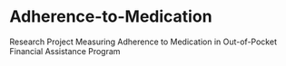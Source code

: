 # Adherence-to-Medication
Research Project Measuring Adherence to Medication in Out-of-Pocket Financial Assistance Program
